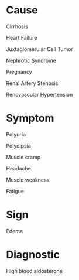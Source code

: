 # Cause

Cirrhosis

Heart Failure

Juxtaglomerular Cell Tumor

Nephrotic Syndrome

Pregnancy

Renal Artery Stenosis

Renovascular Hypertension

# Symptom

Polyuria

Polydipsia

Muscle cramp

Headache

Muscle weakness

Fatigue

# Sign

Edema

# Diagnostic

High blood aldosterone
